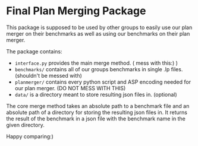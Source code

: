 # Final Plan Merging Package

This package is supposed to be used by other groups to easily use our plan merger on their benchmarks as well as using our benchmarks on their plan merger.

The package contains:
- `interface.py` provides the main merge method. ( mess with this:) )
- `benchmarks/` contains all of our groups benchmarks in single .lp files. (shouldn't be messed with)
- `planmerger/` contains every python script and ASP encoding needed for our plan merger. (DO NOT MESS WITH THIS)
- `data/` is a directory meant to store resulting json files in. (optional)

The core merge method takes an absolute path to a benchmark file and an absolute path of a directory for storing the resulting json files in.
It returns the result of the benchmark in a json file with the benchmark name in the given directory.

Happy comparing:)
